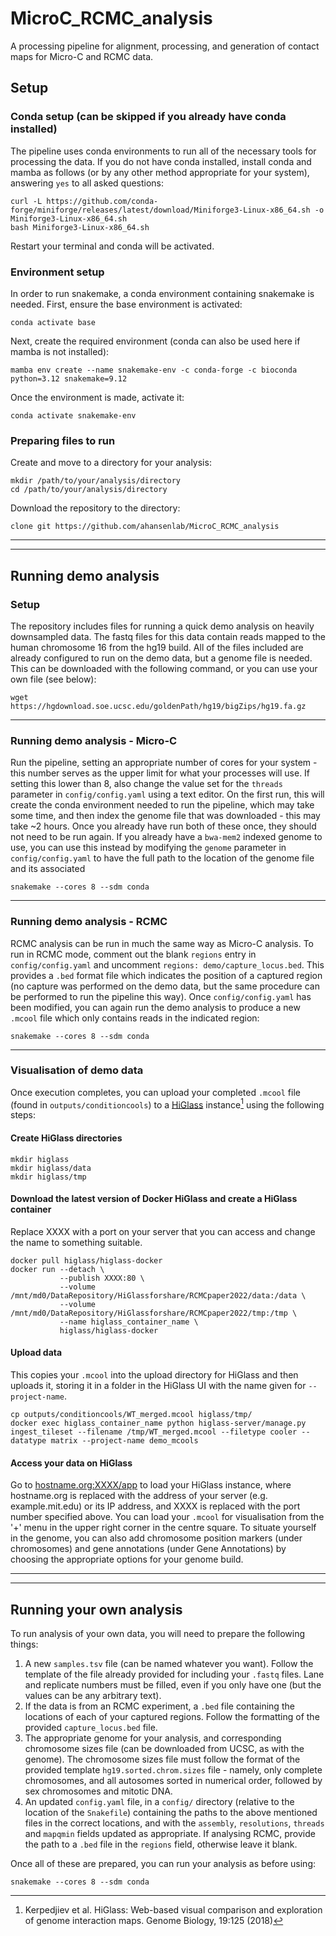 # MicroC_RCMC_analysis
A processing pipeline for alignment, processing, and generation of contact maps for Micro-C and RCMC data.

## Setup
### Conda setup (can be skipped if you already have conda installed)
The pipeline uses conda environments to run all of the necessary tools for processing the data. If you do not have conda installed, install conda and mamba as follows (or by any other method appropriate for your system), answering `yes` to all asked questions:
```
curl -L https://github.com/conda-forge/miniforge/releases/latest/download/Miniforge3-Linux-x86_64.sh -o Miniforge3-Linux-x86_64.sh
bash Miniforge3-Linux-x86_64.sh
```
Restart your terminal and conda will be activated.

### Environment setup
In order to run snakemake, a conda environment containing snakemake is needed. First, ensure the base environment is activated:
```
conda activate base
```
Next, create the required environment (conda can also be used here if mamba is not installed):
```
mamba env create --name snakemake-env -c conda-forge -c bioconda python=3.12 snakemake=9.12
```
Once the environment is made, activate it:
```
conda activate snakemake-env
```
### Preparing files to run
Create and move to a directory for your analysis:
```
mkdir /path/to/your/analysis/directory
cd /path/to/your/analysis/directory
```
Download the repository to the directory:
```
clone git https://github.com/ahansenlab/MicroC_RCMC_analysis
```
---
---
## Running demo analysis
### Setup
The repository includes files for running a quick demo analysis on heavily downsampled data. The fastq files for this data contain reads mapped to the human chromosome 16 from the hg19 build. All of the files included are already configured to run on the demo data, but a genome file is needed. This can be downloaded with the following command, or you can use your own file (see below):
```
wget https://hgdownload.soe.ucsc.edu/goldenPath/hg19/bigZips/hg19.fa.gz
```
---
### Running demo analysis - Micro-C

Run the pipeline, setting an appropriate number of cores for your system - this number serves as the upper limit for what your processes will use. If setting this lower than 8, also change the value set for the `threads` parameter in `config/config.yaml` using a text editor. On the first run, this will create the conda environment needed to run the pipeline, which may take some time, and then index the genome file that was downloaded - this may take ~2 hours. Once you already have run both of these once, they should not need to be run again. If you already have a `bwa-mem2` indexed genome to use, you can use this instead by modifying the `genome` parameter in `config/config.yaml` to have the full path to the location of the genome file and its associated 
```
snakemake --cores 8 --sdm conda
```
---
### Running demo analysis - RCMC
RCMC analysis can be run in much the same way as Micro-C analysis. To run in RCMC mode, comment out the blank `regions` entry in `config/config.yaml` and uncomment `regions: demo/capture_locus.bed`. This provides a `.bed` format file which indicates the position of a captured region (no capture was performed on the demo data, but the same procedure can be performed to run the pipeline this way). Once `config/config.yaml` has been modified, you can again run the demo analysis to produce a new `.mcool` file which only contains reads in the indicated region:
```
snakemake --cores 8 --sdm conda
```
---
### Visualisation of demo data
Once execution completes, you can upload your completed `.mcool` file (found in `outputs/conditioncools`) to a [HiGlass](https://higlass.io/) instance[^1] using the following steps:
#### Create HiGlass directories
```
mkdir higlass
mkdir higlass/data
mkdir higlass/tmp
```
#### Download the latest version of Docker HiGlass and create a HiGlass container
Replace XXXX with a port on your server that you can access and change the name to something suitable.
```
docker pull higlass/higlass-docker
docker run --detach \
           --publish XXXX:80 \
           --volume /mnt/md0/DataRepository/HiGlassforshare/RCMCpaper2022/data:/data \
           --volume /mnt/md0/DataRepository/HiGlassforshare/RCMCpaper2022/tmp:/tmp \
           --name higlass_container_name \
           higlass/higlass-docker
```
#### Upload data
This copies your `.mcool` into the upload directory for HiGlass and then uploads it, storing it in a folder in the HiGlass UI with the name given for `--project-name`.
```
cp outputs/conditioncools/WT_merged.mcool higlass/tmp/
docker exec higlass_container_name python higlass-server/manage.py ingest_tileset --filename /tmp/WT_merged.mcool --filetype cooler --datatype matrix --project-name demo_mcools
```
#### Access your data on HiGlass
Go to [hostname.org:XXXX/app](http://hostname.org:XXXX/app) to load your HiGlass instance, where hostname.org is replaced with the address of your server (e.g. example.mit.edu) or its IP address, and XXXX is replaced with the port number specified above. You can load your `.mcool` for visualisation from the '+' menu in the upper right corner in the centre square. To situate yourself in the genome, you can also add chromosome position markers (under chromosomes) and gene annotations (under Gene Annotations) by choosing the appropriate options for your genome build.

---
---
## Running your own analysis
To run analysis of your own data, you will need to prepare the following things:
1. A new `samples.tsv` file (can be named whatever you want). Follow the template of the file already provided for including your `.fastq` files. Lane and replicate numbers must be filled, even if you only have one (but the values can be any arbitrary text).
2. If the data is from an RCMC experiment, a `.bed` file containing the locations of each of your captured regions. Follow the formatting of the provided `capture_locus.bed` file.
3. The appropriate genome for your analysis, and corresponding chromosome sizes file (can be downloaded from UCSC, as with the genome). The chromosome sizes file must follow the format of the provided template `hg19.sorted.chrom.sizes` file - namely, only complete chromosomes, and all autosomes sorted in numerical order, followed by sex chromosomes and mitotic DNA.
4. An updated `config.yaml` file, in a `config/` directory (relative to the location of the `Snakefile`) containing the paths to the above mentioned files in the correct locations, and with the `assembly`, `resolutions`, `threads` and `mapqmin` fields updated as appropriate. If analysing RCMC, provide the path to a `.bed` file in the `regions` field, otherwise leave it blank.

Once all of these are prepared, you can run your analysis as before using:
```
snakemake --cores 8 --sdm conda
```

[^1]: Kerpedjiev et al. HiGlass: Web-based visual comparison and exploration of genome interaction maps. Genome Biology, 19:125 (2018)
